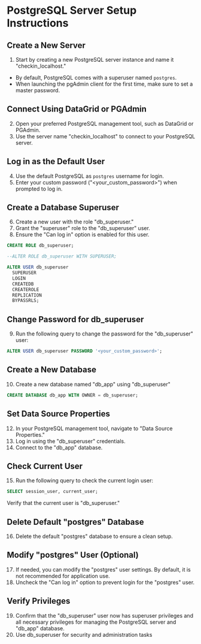 # PostgreSQL Server Setup Instructions

## Create a New Server

1. Start by creating a new PostgreSQL server instance and name it "checkin_localhost."

- By default, PostgreSQL comes with a superuser named `postgres`.
- When launching the pgAdmin client for the first time, make sure to set a master password.

## Connect Using DataGrid or PGAdmin

2. Open your preferred PostgreSQL management tool, such as DataGrid or PGAdmin.
3. Use the server name "checkin_localhost" to connect to your PostgreSQL server.

## Log in as the Default User

4. Use the default PostgreSQL as `postgres` username for login.
5. Enter your custom password ("<your_custom_password>") when prompted to log in.

## Create a Database Superuser

6. Create a new user with the role "db_superuser."
7. Grant the "superuser" role to the "db_superuser" user.
8. Ensure the "Can log in" option is enabled for this user.

```sql
CREATE ROLE db_superuser;

--ALTER ROLE db_superuser WITH SUPERUSER;

ALTER USER db_superuser
  SUPERUSER
  LOGIN
  CREATEDB
  CREATEROLE
  REPLICATION
  BYPASSRLS;
```

## Change Password for db_superuser

9. Run the following query to change the password for the "db_superuser" user:

```sql
ALTER USER db_superuser PASSWORD '<your_custom_password>';
```

## Create a New Database

10. Create a new database named "db_app" using "db_superuser"

```sql
CREATE DATABASE db_app WITH OWNER = db_superuser;
```

## Set Data Source Properties

12. In your PostgreSQL management tool, navigate to "Data Source Properties."
13. Log in using the "db_superuser" credentials.
14. Connect to the "db_app" database.

## Check Current User

15. Run the following query to check the current login user:

```sql
SELECT session_user, current_user;
```

Verify that the current user is "db_superuser."

## Delete Default "postgres" Database

16. Delete the default "postgres" database to ensure a clean setup.

## Modify "postgres" User (Optional)

17. If needed, you can modify the "postgres" user settings. By default, it is not recommended for application use.
18. Uncheck the "Can log in" option to prevent login for the "postgres" user.

## Verify Privileges

19. Confirm that the "db_superuser" user now has superuser privileges and all necessary privileges for managing the PostgreSQL server and "db_app" database.
20. Use db_superuser for security and administration tasks
